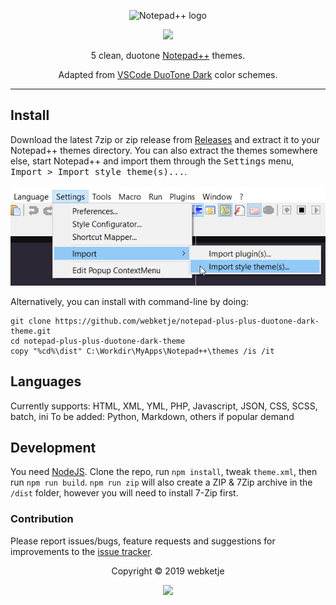 <p align="center"><img src="https://notepad-plus-plus.org/images/logo.svg" width="96" height="84" alt="Notepad++ logo"/></p>
<p align="center">
  <a href="https://github.com/webketje/notepad-plus-plus-duotone-dark-theme/releases/latest">
    <img src="https://img.shields.io/github/v/release/webketje/notepad-plus-plus-duotone-dark-theme?style=flat-square"/>
  </a>
</p>
<p align="center">5 clean, duotone <a href="https://notepad-plus-plus.org">Notepad++</a> themes.</p>
<p align="center">Adapted from <a href="https://github.com/sallar/vscode-duotone-dark">VSCode DuoTone Dark</a> color schemes.</p>

---

## Install

Download the latest 7zip or zip release from [Releases](https://github.com/webketje/notepad-plus-plus-duotone-dark-theme/releases/latest) and extract it to your Notepad++ themes directory.
You can also extract the themes somewhere else, start Notepad++ and import them through the <kbd>Settings</kbd> menu, <kbd>Import > Import style theme(s)...</kbd>.

![](assets/install-npp.png)

Alternatively, you can install with command-line by doing:

```batch
git clone https://github.com/webketje/notepad-plus-plus-duotone-dark-theme.git
cd notepad-plus-plus-duotone-dark-theme
copy "%cd%\dist" C:\Workdir\MyApps\Notepad++\themes /is /it
```

## Languages

Currently supports: HTML, XML, YML, PHP, Javascript, JSON, CSS, SCSS, batch, ini
To be added: Python, Markdown, others if popular demand

## Development

You need [NodeJS](https://nodejs.org). Clone the repo, run `npm install`, tweak `theme.xml`, then run `npm run build`. `npm run zip` will also create a ZIP & 7Zip archive in the `/dist` folder, however you will need to install 7-Zip first. 

### Contribution
Please report issues/bugs, feature requests and suggestions for improvements to the [issue tracker](https://github.com/arcticicestudio/nord-notepadplusplus/issues).

<p align="center">Copyright &copy; 2019 webketje</p>

<p align="center">
  <a href="https://github.com/webketje/notepad-plus-plus-duotone-dark-theme/LICENSE">
    <img src="https://img.shields.io/badge/License-MIT-5E81AC.svg?style=flat-square"/>
  </a>
</p>